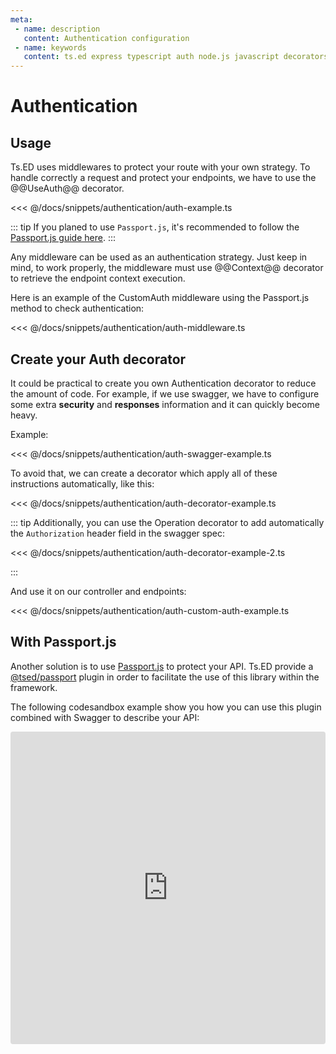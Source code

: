 ```yaml
---
meta:
 - name: description
   content: Authentication configuration 
 - name: keywords
   content: ts.ed express typescript auth node.js javascript decorators
---
```

# Authentication
## Usage

Ts.ED uses middlewares to protect your route with your own strategy. To handle correctly a request and protect your endpoints,
we have to use the @@UseAuth@@ decorator.

<<< @/docs/snippets/authentication/auth-example.ts

::: tip
If you planed to use `Passport.js`, it's recommended to follow the [Passport.js guide here](/tutorials/passport.md).
:::

Any middleware can be used as an authentication strategy. Just keep in mind, to work properly, the middleware must use @@Context@@
decorator to retrieve the endpoint context execution.

Here is an example of the CustomAuth middleware using the Passport.js method to check authentication:

<<< @/docs/snippets/authentication/auth-middleware.ts

## Create your Auth decorator

It could be practical to create you own Authentication decorator to reduce the amount of code.
For example, if we use swagger, we have to configure some extra **security** and **responses** information and it can quickly become heavy. 

Example:

<<< @/docs/snippets/authentication/auth-swagger-example.ts

To avoid that, we can create a decorator which apply all of these instructions automatically, like this:

<<< @/docs/snippets/authentication/auth-decorator-example.ts

::: tip
Additionally, you can use the Operation decorator to add automatically the `Authorization` header field in the swagger spec:

<<< @/docs/snippets/authentication/auth-decorator-example-2.ts

:::

And use it on our controller and endpoints:

<<< @/docs/snippets/authentication/auth-custom-auth-example.ts

## With Passport.js

Another solution is to use [Passport.js](/tutorials/passport.md) to protect your API. Ts.ED provide 
a [@tsed/passport](/tutorials/passport.md) plugin in order to facilitate the use of this library within the framework.

The following codesandbox example show you how you can use this plugin combined with Swagger to describe your API:

<iframe src="https://codesandbox.io/embed/tsed-swagger-with-authorization-hi5pp?fontsize=14&hidenavigation=1&theme=dark"
     style="width:100%; height:500px; border:0; border-radius: 4px; overflow:hidden;"
     title="tsed-swagger-with-authorization"
     allow="accelerometer; ambient-light-sensor; camera; encrypted-media; geolocation; gyroscope; hid; microphone; midi; payment; usb; vr; xr-spatial-tracking"
     sandbox="allow-forms allow-modals allow-popups allow-presentation allow-same-origin allow-scripts"></iframe>
